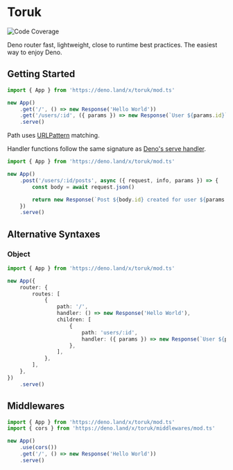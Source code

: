 # Toruk

![Code Coverage](https://soft-deer-77.deno.dev)

Deno router fast, lightweight, close to runtime best practices.
The easiest way to enjoy Deno.

## Getting Started

```ts
import { App } from 'https://deno.land/x/toruk/mod.ts'

new App()
	.get('/', () => new Response('Hello World'))
	.get('/users/:id', ({ params }) => new Response(`User ${params.id}`))
	.serve()
```

Path uses [URLPattern](https://developer.mozilla.org/en-US/docs/Web/API/URLPattern/URLPattern) matching.

Handler functions follow the same signature as [Deno's serve handler](https://deno.land/api@v1.44.4?s=Deno.ServeHandler).

```ts
import { App } from 'https://deno.land/x/toruk/mod.ts'

new App()
	.post('/users/:id/posts', async ({ request, info, params }) => {
		const body = await request.json()

		return new Response(`Post ${body.id} created for user ${params.id}`)
	})
	.serve()
```

## Alternative Syntaxes

### Object

```ts
import { App } from 'https://deno.land/x/toruk/mod.ts'

new App({
	router: {
		routes: [
			{
				path: '/',
				handler: () => new Response('Hello World'),
				children: [
					{
						path: 'users/:id',
						handler: ({ params }) => new Response(`User ${params.id}`),
					},
				],
			},
		],
	},
})
	.serve()
```

## Middlewares

```ts
import { App } from 'https://deno.land/x/toruk/mod.ts'
import { cors } from 'https://deno.land/x/toruk/middlewares/mod.ts'

new App()
	.use(cors())
	.get('/', () => new Response('Hello World'))
	.serve()
```
